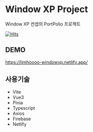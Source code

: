# Window XP Project

Window XP 컨셉의 PortPolio 프로젝트

[![Hits](https://hits.seeyoufarm.com/api/count/incr/badge.svg?url=https%3A%2F%2Fgithub.com%2Flimhoooo%2FwindowXp-vue&count_bg=%2379C83D&title_bg=%23555555&icon=&icon_color=%23E7E7E7&title=hits&edge_flat=false)](https://hits.seeyoufarm.com)

## DEMO

https://limhoooo-windowxp.netlify.app/

## 사용기술

- Vite <br>
- Vue3 <br>
- Pinia <br>
- Typescript <br>
- Axios <br>
- Firebase <br>
- Netlify <br>
